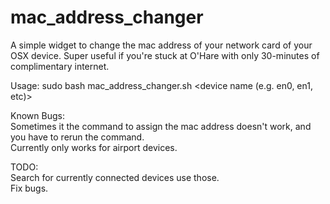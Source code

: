 # mac_address_changer

A simple widget to change the mac address of your network card of your OSX device. Super useful if you're stuck at O'Hare with only 30-minutes of complimentary internet.  

Usage: 
sudo bash mac_address_changer.sh \<device name (e.g. en0, en1, etc)\>


Known Bugs:  
Sometimes it the command to assign the mac address doesn't work, and you have to rerun the command.  
Currently only works for airport devices.  

TODO:  
Search for currently connected devices use those.  
Fix bugs.  
